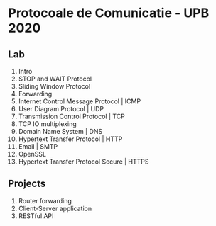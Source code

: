 Protocoale de Comunicatie - UPB 2020
==
Lab
--
1.  Intro
2.  STOP and WAIT Protocol
3.  Sliding Window Protocol
4.  Forwarding
5.  Internet Control Message Protocol | ICMP
6.  User Diagram Protocol | UDP
7.  Transmission Control Protocol | TCP
8.  TCP IO multiplexing 
9.  Domain Name System | DNS
10. Hypertext Transfer Protocol | HTTP
11. Email | SMTP
12. OpenSSL
13. Hypertext Transfer Protocol Secure | HTTPS

Projects
--
1.  Router forwarding 
2.  Client-Server application
3.  RESTful API

